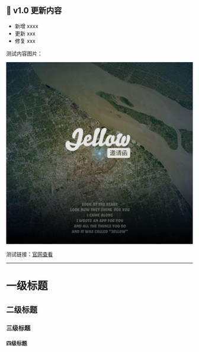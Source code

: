 ## 🎉 v1.0 更新内容

- 新增 xxxx
- 更新 xxx
- 修复 xxx


测试内容图片：

![](https://raw.githubusercontent.com/xcc3641/AddictedPics/master/blog/202112091522651.jpg)

测试链接：[官网查看](https://imexie.itscoder.com)

---

# 一级标题
## 二级标题
### 三级标题
#### 四级标题